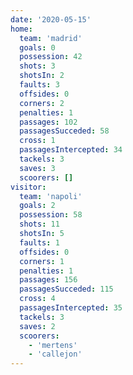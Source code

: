 ```yaml
---
date: '2020-05-15'
home:
  team: 'madrid'
  goals: 0
  possession: 42
  shots: 3
  shotsIn: 2
  faults: 3
  offsides: 0
  corners: 2
  penalties: 1
  passages: 102
  passagesSucceded: 58
  cross: 1
  passagesIntercepted: 34
  tackels: 3
  saves: 3
  scoorers: []
visitor:
  team: 'napoli'
  goals: 2
  possession: 58
  shots: 11
  shotsIn: 5
  faults: 1
  offsides: 0
  corners: 1
  penalties: 1
  passages: 156
  passagesSucceded: 115
  cross: 4
  passagesIntercepted: 35
  tackels: 3
  saves: 2
  scoorers:
    - 'mertens'
    - 'callejon'
---
```

